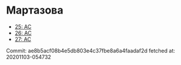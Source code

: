 # Мартазова
- [25: AC](25.md)
- [26: AC](26.md)
- [27: AC](27.md)

Commit: ae8b5acf08b4e5db803e4c37fbe8a6a4faadaf2d
 fetched at: 20201103-054732
